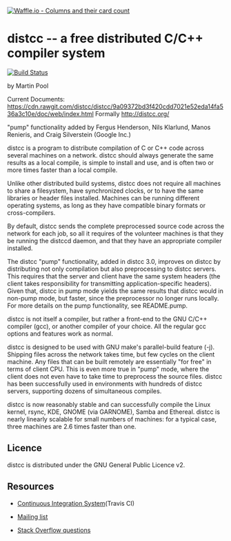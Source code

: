 [![Waffle.io - Columns and their card count](https://badge.waffle.io/distcc/distcc.png?columns=all)](https://waffle.io/distcc/distcc?utm_source=badge)
# distcc -- a free distributed C/C++ compiler system
[![Build Status](https://travis-ci.org/distcc/distcc.svg?branch=master)](https://travis-ci.org/distcc/distcc)

by Martin Pool

Current Documents: https://cdn.rawgit.com/distcc/distcc/9a09372bd3f420cdd7021e52eda14fa536a3c10e/doc/web/index.html
Formally http://distcc.org/

"pump" functionality added by
Fergus Henderson, Nils Klarlund, Manos Renieris, and Craig Silverstein (Google Inc.)

distcc is a program to distribute compilation of C or C++ code across
several machines on a network. distcc should always generate the same
results as a local compile, is simple to install and use, and is often
two or more times faster than a local compile.

Unlike other distributed build systems, distcc does not require all
machines to share a filesystem, have synchronized clocks, or to have
the same libraries or header files installed. Machines can be running
different operating systems, as long as they have compatible binary
formats or cross-compilers.

By default, distcc sends the complete preprocessed source code across
the network for each job, so all it requires of the volunteer machines
is that they be running the distccd daemon, and that they have an
appropriate compiler installed.

The distcc "pump" functionality, added in distcc 3.0, improves on
distcc by distributing not only compilation but also preprocessing to
distcc servers. This requires that the server and client have the same
system headers (the client takes responsibility for transmitting
application-specific headers).  Given that, distcc in pump mode yields
the same results that distcc would in non-pump mode, but faster, since
the preprocessor no longer runs locally. For more details on the pump
functionality, see README.pump.

distcc is not itself a compiler, but rather a front-end to the GNU
C/C++ compiler (gcc), or another compiler of your choice. All the
regular gcc options and features work as normal.

distcc is designed to be used with GNU make's parallel-build feature
(-j). Shipping files across the network takes time, but few cycles on
the client machine. Any files that can be built remotely are
essentially "for free" in terms of client CPU.  This is even more true
in "pump" mode, where the client does not even have to take time to
preprocess the source files.  distcc has been successfully used in
environments with hundreds of distcc servers, supporting dozens of
simultaneous compiles.

distcc is now reasonably stable and can successfully compile the Linux
kernel, rsync, KDE, GNOME (via GARNOME), Samba and Ethereal.  distcc
is nearly linearly scalable for small numbers of machines: for a
typical case, three machines are 2.6 times faster than one.

## Licence

distcc is distributed under the GNU General Public Licence v2.

## Resources
 * [Continuous Integration System](https://travis-ci.org/distcc/distcc)(Travis CI)
 
 * [Mailing list](https://lists.samba.org/mailman/listinfo/distcc)
 
 * [Stack Overflow questions](http://stackoverflow.com/questions/tagged/distcc)
